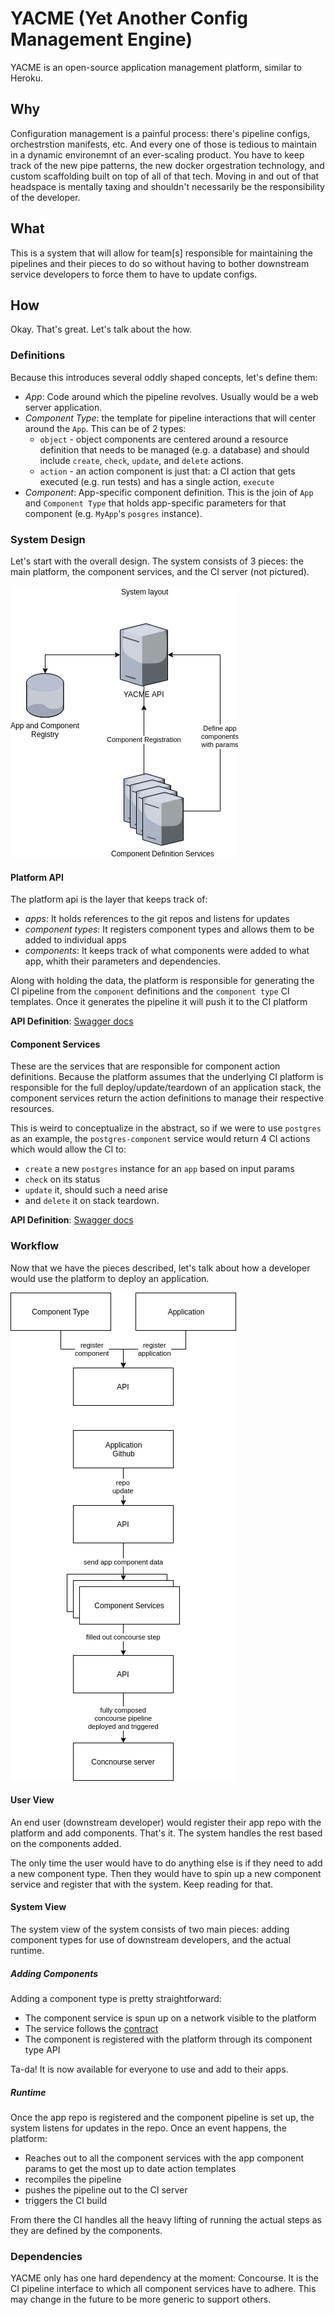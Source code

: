 # YACME (Yet Another Config Management Engine)

YACME is an open-source application management platform, similar to Heroku. 

## Why

Configuration management is a painful process: there's pipeline configs, orchestrstion manifests, etc. And every one of those is tedious to maintain in a dynamic environemnt of an ever-scaling product. You have to keep track of the new pipe patterns, the new docker orgestration technology, and custom scaffolding built on top of all of that tech. Moving in and out of that headspace is mentally taxing and shouldn't necessarily be the responsibility of the developer. 

## What

This is a system that will allow for team[s] responsible for maintaining the pipelines and their pieces to do so without having to bother downstream service developers to force them to have to update configs. 

## How

Okay. That's great. Let's talk about the how. 

### Definitions

Because this introduces several oddly shaped concepts, let's define them:

* *App*: Code around which the pipeline revolves. Usually would be a web server application.
* *Component Type*: the template for pipeline interactions that will center around the `App`. This can be of 2 types:
  * `object` - object components are centered around a resource definition that needs to be managed (e.g. a database) and should include `create`, `check`, `update`, and `delete` actions.
  * `action` - an action component is just that: a CI action that gets executed (e.g. run tests) and has a single action, `execute`
* *Component*: App-specific component definition. This is the join of `App` and `Component Type` that holds app-specific parameters for that component (e.g. `MyApp`'s `posgres` instance).

### System Design

Let's start with the overall design. The system consists of 3 pieces: the main platform, the component services, and the CI server (not pictured).

![System Design](./YACME.png "System Design")

#### Platform API

The platform api is the layer that keeps track of:

* *apps*: It holds references to the git repos and listens for updates
* *component types*: It registers component types and allows them to be added to individual apps
* *components*: It keeps track of what components were added to what app, whith their parameters and dependencies. 

Along with holding the data, the platform is responsible for generating the CI pipeline from the `component` definitions and the `component type` CI templates. Once it generates the pipeline it will push it to the CI platform

**API Definition**: [Swagger docs](https://editor.swagger.io/?url=https://raw.githubusercontent.com/gaorlov/YACME/master/contract/api.yml)

#### Component Services

These are the services that are responsible for component action definitions. Because the platform assumes that the underlying CI platform is responsible for the full deploy/update/teardown of an application stack, the component services return the action definitions to manage their respective resources. 

This is weird to conceptualize in the abstract, so if we were to use `postgres` as an example, the `postgres-component` service would return 4 CI actions which would allow the CI to:
* `create` a new `postgres` instance for an `app` based on input params
* `check` on its status
* `update` it, should such a need arise
* and `delete` it on stack teardown. 

**API Definition**: [Swagger docs](https://editor.swagger.io/?url=https://raw.githubusercontent.com/gaorlov/YACME/master/contract/component-interface.yml)

### Workflow

Now that we have the pieces described, let's talk about how a developer would use the platform to deploy an application.

![Workflow](./workflow.png "Workflow")

#### User View

An end user (downstream developer) would register their app repo with the platform and add components. That's it. The system handles the rest based on the components added.

The only time the user would have to do anything else is if they need to add a new component type. Then they would have to spin up a new component service and register that with the system. Keep reading for that.

#### System View

The system view of the system consists of two main pieces: adding component types for use of downstream developers, and the actual runtime.

##### Adding Components

Adding a component type is pretty straightforward:

* The component service is spun up on a network visible to the platform
* The service follows the [contract](https://editor.swagger.io/?url=https://raw.githubusercontent.com/gaorlov/YACME/master/contract/component-interface.yml)
* The component is registered with the platform through its component type API

Ta-da! It is now available for everyone to use and add to their apps.

##### Runtime

Once the app repo is registered and the component pipeline is set up, the system listens for updates in the repo. Once an event happens, the platform:

* Reaches out to all the component services with the app component params to get the most up to date action templates
* recompiles the pipeline
* pushes the pipeline out to the CI server
* triggers the CI build

From there the CI handles all the heavy lifting of running the actual steps as they are defined by the components.

### Dependencies

YACME only has one hard dependency at the moment: Concourse. It is the CI pipeline interface to which all component services have to adhere. This may change in the future to be more generic to support others.
